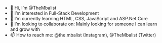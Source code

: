 - 👋 Hi, I’m @TheMbalist
- 👀 I’m interested in Full-Stack Development
- 🌱 I’m currently learning HTML, CSS, JavaScript and ASP.Net Core
- 💞️ I’m looking to collaborate on: Mainly looking for someone I can learn and grow with
- 📫 How to reach me: @the.mbalist (Instagram), @TheMbalist (Twitter)

<!---
TheMbalist/TheMbalist is a ✨ special ✨ repository because its `README.md` (this file) appears on your GitHub profile.
You can click the Preview link to take a look at your changes.
--->
